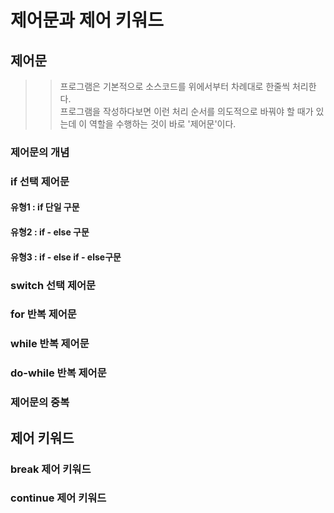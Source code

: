 # 제어문과 제어 키워드

## 제어문
>> 프로그램은 기본적으로 소스코드를 위에서부터 차례대로 한줄씩 처리한다.<br>
>> 프로그램을 작성하다보면 이런 처리 순서를 의도적으로 바꿔야 할 때가 있는데 이 역할을 수행하는 것이 바로 '제어문'이다.
### 제어문의 개념
### if 선택 제어문
#### 유형1 : if 단일 구문
#### 유형2 : if - else 구문
#### 유형3 : if - else if - else구문
### switch 선택 제어문
### for 반복 제어문
### while 반복 제어문
### do-while 반복 제어문
### 제어문의 중복

## 제어 키워드
### break 제어 키워드
### continue 제어 키워드
